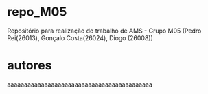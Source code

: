 # repo_M05
Repositório para realização do trabalho de AMS - Grupo M05 (Pedro Rei(26013), Gonçalo Costa(26024), Diogo (26008)) 

# autores

aaaaaaaaaaaaaaaaaaaaaaaaaaaaaaaaaaaaaaaaaaa